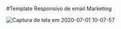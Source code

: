 #Template Responsivo de email Marketing

![Captura de tela em 2020-07-01 10-07-57](https://user-images.githubusercontent.com/27355729/86253856-0f4c7400-bb83-11ea-888f-aaaee45b9d0c.png)
